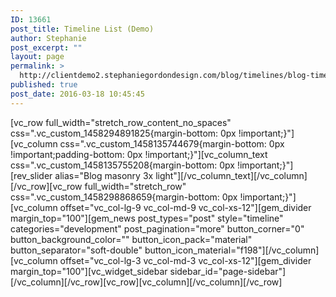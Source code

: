 ```yaml
---
ID: 13661
post_title: Timeline List (Demo)
author: Stephanie
post_excerpt: ""
layout: page
permalink: >
  http://clientdemo2.stephaniegordondesign.com/blog/timelines/blog-timeline-style-b/
published: true
post_date: 2016-03-18 10:45:45
---
```

[vc_row full_width="stretch_row_content_no_spaces" css=".vc_custom_1458294891825{margin-bottom: 0px !important;}"][vc_column css=".vc_custom_1458135744679{margin-bottom: 0px !important;padding-bottom: 0px !important;}"][vc_column_text css=".vc_custom_1458135755208{margin-bottom: 0px !important;}"][rev_slider alias="Blog masonry 3x light"][/vc_column_text][/vc_column][/vc_row][vc_row full_width="stretch_row" css=".vc_custom_1458298868659{margin-bottom: 0px !important;}"][vc_column offset="vc_col-lg-9 vc_col-md-9 vc_col-xs-12"][gem_divider margin_top="100"][gem_news post_types="post" style="timeline" categories="development" post_pagination="more" button_corner="0" button_background_color="" button_icon_pack="material" button_separator="soft-double" button_icon_material="f198"][/vc_column][vc_column offset="vc_col-lg-3 vc_col-md-3 vc_col-xs-12"][gem_divider margin_top="100"][vc_widget_sidebar sidebar_id="page-sidebar"][/vc_column][/vc_row][vc_row][vc_column][/vc_column][/vc_row]